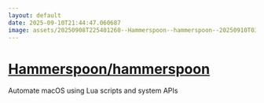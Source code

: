 ```yaml
---
layout: default
date: 2025-09-10T21:44:47.060687
image: assets/20250908T225401260--Hammerspoon--hammerspoon--20250910T030429221--cropped.png
---
```


# [Hammerspoon/hammerspoon](https://github.com/Hammerspoon/hammerspoon)

Automate macOS using Lua scripts and system APIs
